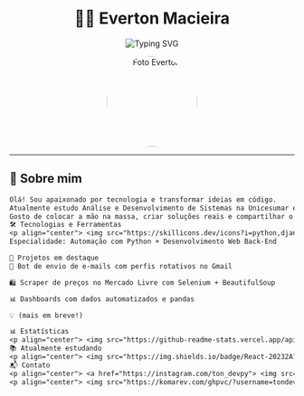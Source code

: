 <!-- Perfil dark elegante para desenvolvedor de software -->

<h1 align="center">🧑‍💻 Everton Macieira</h1>

<p align="center">
  <img src="https://readme-typing-svg.demolab.com?font=Fira+Code&pause=1000&color=58A6FF&center=true&vCenter=true&width=435&lines=Desenvolvedor+de+Software;Pythonista+%7C+Back-end+Web;Automação+%7C+Projetos+reais+com+Selenium;Em+constante+evolução" alt="Typing SVG" />
</p>

<p align="center">
  <img src="https://i.ibb.co/93BXrbX/Screenshot-4.png" width="160px" alt="Foto Everton" style="border-radius: 50%;" />
</p>

---

## 🧠 Sobre mim

```txt
Olá! Sou apaixonado por tecnologia e transformar ideias em código. 
Atualmente estudo Análise e Desenvolvimento de Sistemas na Unicesumar e crio projetos que envolvem automação com Python, back-end web e integração entre APIs.
Gosto de colocar a mão na massa, criar soluções reais e compartilhar o que aprendo.
🛠️ Tecnologias e Ferramentas
<p align="center"> <img src="https://skillicons.dev/icons?i=python,django,html,css,js,react,php,mysql,git,vscode,linux" /> </p>
Especialidade: Automação com Python + Desenvolvimento Web Back-End

🚀 Projetos em destaque
📧 Bot de envio de e-mails com perfis rotativos no Gmail

🛍️ Scraper de preços no Mercado Livre com Selenium + BeautifulSoup

📊 Dashboards com dados automatizados e pandas

💡 (mais em breve!)

📊 Estatísticas
<p align="center"> <img src="https://github-readme-stats.vercel.app/api?username=tondevpy&show_icons=true&theme=tokyonight&hide_border=true" width="48%" /> <img src="https://github-readme-stats.vercel.app/api/top-langs/?username=tondevpy&layout=compact&theme=tokyonight&hide_border=true" width="48%" /> </p>
📚 Atualmente estudando
<p align="center"> <img src="https://img.shields.io/badge/React-20232A?style=for-the-badge&logo=react&logoColor=61DAFB" /> <img src="https://img.shields.io/badge/API%20REST-FF6F00?style=for-the-badge&logo=postman&logoColor=white" /> <img src="https://img.shields.io/badge/Testes%20Automatizados-6DB33F?style=for-the-badge&logo=pytest&logoColor=white" /> </p>
📬 Contato
<p align="center"> <a href="https://instagram.com/ton_devpy"> <img src="https://img.shields.io/badge/@ton_devpy-E4405F?style=for-the-badge&logo=instagram&logoColor=white" /> </a> <a href="https://linkedin.com/in/everton-t-9721a0276/"> <img src="https://img.shields.io/badge/LinkedIn-0A66C2?style=for-the-badge&logo=linkedin&logoColor=white" /> </a> </p>
<p align="center"> <img src="https://komarev.com/ghpvc/?username=tondevpy&style=flat-square&color=58A6FF" alt="profile views" /> </p> <p align="center"> <img src="https://media.giphy.com/media/LMt9638dO8dftAjtco/giphy.gif" width="300"/> </p> ```
